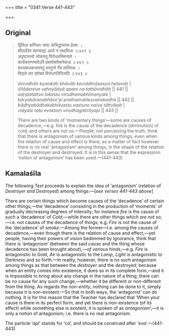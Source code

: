 +++
title = "0341 Verse 441-443"

+++
## Original 
>
> द्विविधाः क्षणिकाः भावाः केचिद्ध्रासस्य हेतवः ।  
> शीतादेरेव वह्न्याद्या अपरे न तथाविधाः ॥ ४४१ ॥  
> अदृष्टतत्त्वो लोकस्तु विरोधमभिमन्यते ।  
> कार्यकारणभावेऽपि प्रथमोक्तेष्वनेकधा ॥ ४४२ ॥  
> बाध्यबाधकभावस्तु वस्तुनो नैव तात्त्विकः ।  
> विद्यते तत एवोक्तं विरोधगतिरित्यपि ॥ ४४३ ॥ 
>
> *dvividhāḥ kṣaṇikāḥ bhāvāḥ keciddhrāsasya hetavaḥ* \|  
> *śītādereva vahnyādyā apare na tathāvidhāḥ* \|\| 441 \|\|  
> *adṛṣṭatattvo lokastu virodhamabhimanyate* \|  
> *kāryakāraṇabhāve'pi prathamokteṣvanekadhā* \|\| 442 \|\|  
> *bādhyabādhakabhāvastu vastuno naiva tāttvikaḥ* \|  
> *vidyate tata evoktaṃ virodhagatirityapi* \|\| 443 \|\| 
>
> There are two kinds of ‘momentary things’—some are causes of decadence,—e.g. fire is the cause of the decadence (diminution) of cold; and others are not so.—People, not perceiving the truth, think that there is antagonism of various kinds among things, even when the relation of cause and effect is there, as a matter of fact however there is no real ‘antagonism’ among things, in the shape of the relation of the destroyer and destroyed. It is in this sense that the expression ‘notion of antagonism’ has been used.—(441-443)



## Kamalaśīla

The following *Text* proceeds to explain the idea of ‘antagonism’ (relation of *Destroyer and Destroyed*) among things:—[*see verses 441-443 above*]

There are certain things which become causes of the ‘decadence’ of certain other things,—the ‘decadence’ consisting in the production of ‘moments’ of gradually decreasing degrees of intensity; for instance *fire* is the cause of such a ‘decadence’ of *Cold*;—while there are other things *which are not so*,—i.e. not causes of the decadence of things; e.g. *Fire* is not the cause of the ‘decadence’ of *smoke*.—Among the former—i.e. among the causes of decadence,—even though there is the relation of cause and effect,—yet people, having their powers of vision bedimmed by ignorance, think that there is ‘antagonism’ (between the said *cause* and the thing whose decadence has been brought about),—*of various hinds*,—e.g. *Fire* is antagonistic to *Gold*, *Air* is antagonistic to the *Lamp, Light* is antagonistic to *Darkness* and so forth.—In reality, however, there is no such antagonism among things as that between the *destroyer* and the *destroyed*; because when an entity comes into existence, it does so in its complete form,—and it is impossible to bring about any change in the nature of a thing; there can be no cause for any such change,—whether it be different or non-different from the thing. As regards the *non-entity*, nothing can be done to it, simply because it is non-existent.—So that in both ways, the ‘antagonist’ can do nothing. It is for this reason that the Teacher has declared that ‘When your cause is there in its perfect form, and yet there is non-existence (of its effect) while something else is existent, it is spoken of as *antagonism*’;—it is only a *notion* of antagonism; i.e. there is no real antagonism.

The particle ‘*api*’ stands for ‘*ca*’, and should be construed after ‘*eva*’.—(441-443)


